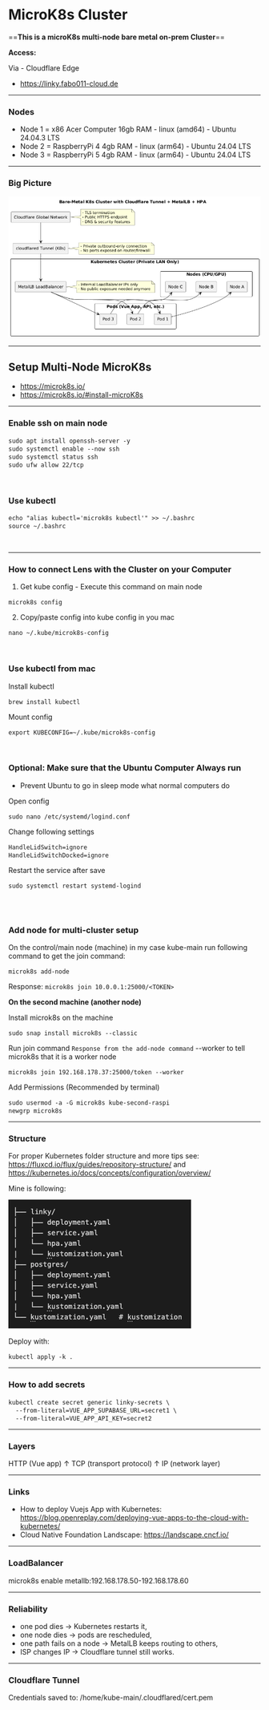 # MicroK8s Cluster

==**This is a microK8s multi-node bare metal on-prem Cluster**==

**Access:**

Via - Cloudflare Edge
- https://linky.fabo011-cloud.de

---

### Nodes

- Node 1 = x86 Acer Computer 16gb RAM - linux (amd64) - Ubuntu 24.04.3 LTS
- Node 2 = RaspberryPi 4 4gb RAM - linux (arm64) - Ubuntu 24.04 LTS
- Node 3 = RaspberryPi 5 4gb RAM - linux (arm64) - Ubuntu 24.04 LTS

---

### Big Picture
![k8s big picture](./docs/bigpicture/bigpicture.png)

---

## Setup Multi-Node MicroK8s
- https://microk8s.io/
- https://microk8s.io/#install-microK8s

---

### Enable ssh on main node
```
sudo apt install openssh-server -y
sudo systemctl enable --now ssh
sudo systemctl status ssh
sudo ufw allow 22/tcp
```

<br>

### Use kubectl
```
echo "alias kubectl='microk8s kubectl'" >> ~/.bashrc
source ~/.bashrc
```

<br>

---

### How to connect Lens with the Cluster on your Computer
1. Get kube config - Execute this command on main node
```
microk8s config
```

2. Copy/paste config into kube config in you mac
```
nano ~/.kube/microk8s-config
```

<br>

### Use kubectl from mac
Install kubectl
```
brew install kubectl
```

Mount config
```
export KUBECONFIG=~/.kube/microk8s-config
```

<br>

### Optional: Make sure that the Ubuntu Computer Always run
- Prevent Ubuntu to go in sleep mode what normal computers do

Open config
```
sudo nano /etc/systemd/logind.conf
```

Change following settings
```
HandleLidSwitch=ignore
HandleLidSwitchDocked=ignore
```

Restart the service after save
```
sudo systemctl restart systemd-logind
```

<br>
<br>

### Add node for multi-cluster setup
On the control/main node (machine) in my case kube-main run following command to get the join command:
```
microk8s add-node
```

Response: `microk8s join 10.0.0.1:25000/<TOKEN>`

**On the second machine (another node)**

Install microk8s on the machine
```
sudo snap install microk8s --classic
```

Run join command `Response from the add-node command` --worker to tell microk8s that it is a worker node
```
microk8s join 192.168.178.37:25000/token --worker
```

Add Permissions (Recommended by terminal)
```
sudo usermod -a -G microk8s kube-second-raspi
newgrp microk8s
```

---

### Structure
For proper Kubernetes folder structure and more tips see: https://fluxcd.io/flux/guides/repository-structure/ and https://kubernetes.io/docs/concepts/configuration/overview/

Mine is following:

![k8s folder structure](./docs/images/k8s-folder-structure.png)


Deploy with:
```
kubectl apply -k .
```

---

### How to add secrets
```
kubectl create secret generic linky-secrets \
  --from-literal=VUE_APP_SUPABASE_URL=secret1 \
  --from-literal=VUE_APP_API_KEY=secret2
```

---

### Layers
HTTP (Vue app)
   ↑
TCP (transport protocol)
   ↑
IP  (network layer)

---

### Links
- How to deploy Vuejs App with Kubernetes: https://blog.openreplay.com/deploying-vue-apps-to-the-cloud-with-kubernetes/
- Cloud Native Foundation Landscape: https://landscape.cncf.io/ 

---

### LoadBalancer
microk8s enable metallb:192.168.178.50-192.168.178.60

---

### Reliability
- one pod dies → Kubernetes restarts it,
- one node dies → pods are rescheduled,
- one path fails on a node → MetalLB keeps routing to others,
- ISP changes IP → Cloudflare tunnel still works.

---

### Cloudflare Tunnel
Credentials saved to: /home/kube-main/.cloudflared/cert.pem